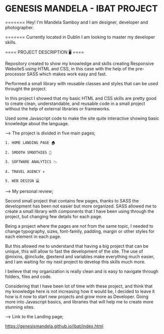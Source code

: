 # GENESIS MANDELA - IBAT PROJECT

======= Hey! I'm Mandela Samboy and I am designer, developer and photographer.

======= Currently located in Dublin I am looking to master my developer skills.

==== PROJECT DESCRIPTION 🖥️ ====

Repository created to show my knowledge and skills creating Responsive WebsiteS using HTML and CSS, in this case with the help of the pre-processor SASS which makes work easy and fast.

Performed a small library with reusable classes and styles that can be used throught the project.

In this project I showed that my basic HTML and CSS skills are pretty good to create clean, understandable, and reusable code in a small project without the help of external libraries or frameworks.

Used some Javascript code to make the site quite interactive showing basic knowledge about the language.

--> The project is divided in five main pages;

    1. HOME LANDING PAGE 🏠

    2. SMOOTH SMOOTHIES 🍹

    3. SOFTWARE ANALYTICS 📉

    4. TRAVEL AGENCY ✈️

    5. WEB DESIGN 💻

--> My personal review;

Second small project that contains few pages, thanks to SASS the development has been not easier but more organized. SASS allowed me to create a small library with components that I have been using through the project, but changing few details for each page.

Being a project where the pages are not from the same topic, I needed to change typography, sizes, font-family, padding, margin or other styles for each element in each page.

But this allowed me to understand that having a big project that can be unique, this will allow to fast the development of the site. The use of @mixins, @include, @extend and variables make everything much easier, and I am waiting for my next project to develop this skills much more.

I believe that my organization is really clean and is easy to navigate through folders, files and code.

Considering that I have been lot of time with these project, and think that my knowledge here is not increasing how it would be, I decided to leave it how is it now to start new projects and grow more as Developer. Going more into Javascript basics, and libraries that will help me to create more stunning sites.

--> Link to the Landing page;

https://genesismandela.github.io/ibat/index.html
